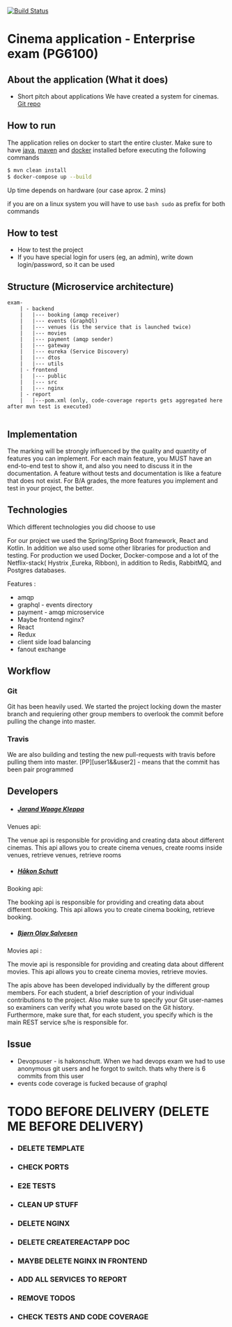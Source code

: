 [![Build Status](https://travis-ci.com/hakonschutt/PG6100-exam.svg?token=685Vkj7Z4Bw9G4suxzq5&branch=master)](https://travis-ci.com/hakonschutt/PG6100-exam)

# Cinema application - Enterprise exam (PG6100)

## About the application (What it does)

- Short pitch about applications
We have created a system for cinemas.
[Git repo](https://github.com/hakonschutt/PG6100-exam)

## How to run

The application relies on docker to start the entire cluster. Make sure to have [java](https://www.java.com/en/download/), [maven](https://maven.apache.org/download.cgi) and [docker](https://www.docker.com/get-started) installed before executing the following commands

```bash
$ mvn clean install
$ docker-compose up --build
```
Up time depends on hardware (our case aprox. 2 mins)

if you are on a linux system you will have to use ```bash sudo``` as prefix for both commands

## How to test

- How to test the project
- If you have special login for users (eg, an admin), write down login/password, so it can be used

## Structure (Microservice architecture)

```
exam-
    | - backend
    |   |--- booking (amqp receiver)
    |   |--- events (GraphQl)
    |   |--- venues (is the service that is launched twice)
    |   |--- movies
    |   |--- payment (amqp sender)
    |   |--- gateway
    |   |--- eureka (Service Discovery)
    |   |--- dtos
    |   |--- utils
    | - frontend
    |   |--- public
    |   |--- src
    |   |--- nginx
    | - report 
    |   |---pom.xml (only, code-coverage reports gets aggregated here after mvn test is executed)
  
```
## Implementation

The marking will be strongly influenced by the quality and quantity of features you can implement. For each main feature, you MUST have an end-to-end test to show it, and also you need to discuss it in the documentation. A feature without tests and documentation is like a feature that does not exist. For B/A grades, the more features you implement and test in your project, the better.

## Technologies

Which different technologies you did choose to use

For our project we used the Spring/Spring Boot framework, React and Kotlin. 
In addition we also used some other libraries for production and testing.
For production we used Docker, Docker-compose and a lot of the Netflix-stack( Hystrix ,Eureka, Ribbon), in addition to Redis, RabbitMQ,  and Postgres databases.

Features :
 - amqp
 - graphql - events directory
 - payment - amqp microservice
 - Maybe frontend nginx?
 - React 
 - Redux
 - client side load balancing
 - fanout exchange
 
 ## Workflow
 
 ### Git 
 
 Git has been heavily used. We started the project locking down the master branch and requiering other group members to overlook the commit before pulling the change into master.
 
 ### Travis
 
 We are also building and testing the new pull-requests with travis before pulling them into master.
 [PP][user1&&user2] - means that the commit has been pair programmed
 

## Developers
- ##### [Jarand Waage Kleppa](https://github.com/kleppa)
Venues api:

The venue api is responsible for providing and creating data about different cinemas.
 This api allows you to create cinema venues, create rooms inside venues, retrieve venues, retrieve rooms
 
- ##### [Håkon Schutt](https://github.com/hakonschutt)
Booking api:

The booking api is responsible for providing and creating data about different booking.
 This api allows you to create cinema booking, retrieve booking.
 
- ##### [Bjørn Olav Salvesen](https://github.com/bjornosal)
Movies api :

The movie api is responsible for providing and creating data about different movies.
 This api allows you to create cinema movies, retrieve movies.



 The apis above has been developed individually by the different group members.
For each student, a brief description of your individual contributions to the project. Also make
sure to specify your Git user-names so examiners can verify what you wrote based on the Git history. Furthermore, make sure that, for each student, you specify which is the main REST service s/he is responsible for.

## Issue

- Devopsuser - is hakonschutt. When we had devops exam we had to use anonymous git users and he forgot to switch. thats why there is 6 commits from this user
- events code coverage is fucked because of graphql

# TODO BEFORE DELIVERY (DELETE ME BEFORE DELIVERY)
- ### DELETE TEMPLATE
- ### CHECK PORTS
- ### E2E TESTS
- ### CLEAN UP STUFF
- ### DELETE NGINX
- ### DELETE CREATEREACTAPP DOC
- ### MAYBE DELETE NGINX IN FRONTEND
- ### ADD ALL SERVICES TO REPORT
- ### REMOVE TODOS
- ### CHECK TESTS AND CODE COVERAGE
